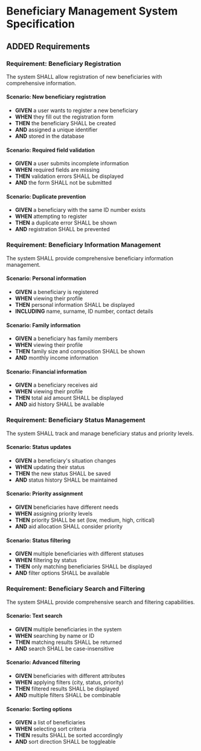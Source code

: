 # Beneficiary Management System Specification

## ADDED Requirements

### Requirement: Beneficiary Registration
The system SHALL allow registration of new beneficiaries with comprehensive information.

#### Scenario: New beneficiary registration
- **GIVEN** a user wants to register a new beneficiary
- **WHEN** they fill out the registration form
- **THEN** the beneficiary SHALL be created
- **AND** assigned a unique identifier
- **AND** stored in the database

#### Scenario: Required field validation
- **GIVEN** a user submits incomplete information
- **WHEN** required fields are missing
- **THEN** validation errors SHALL be displayed
- **AND** the form SHALL not be submitted

#### Scenario: Duplicate prevention
- **GIVEN** a beneficiary with the same ID number exists
- **WHEN** attempting to register
- **THEN** a duplicate error SHALL be shown
- **AND** registration SHALL be prevented

### Requirement: Beneficiary Information Management
The system SHALL provide comprehensive beneficiary information management.

#### Scenario: Personal information
- **GIVEN** a beneficiary is registered
- **WHEN** viewing their profile
- **THEN** personal information SHALL be displayed
- **INCLUDING** name, surname, ID number, contact details

#### Scenario: Family information
- **GIVEN** a beneficiary has family members
- **WHEN** viewing their profile
- **THEN** family size and composition SHALL be shown
- **AND** monthly income information

#### Scenario: Financial information
- **GIVEN** a beneficiary receives aid
- **WHEN** viewing their profile
- **THEN** total aid amount SHALL be displayed
- **AND** aid history SHALL be available

### Requirement: Beneficiary Status Management
The system SHALL track and manage beneficiary status and priority levels.

#### Scenario: Status updates
- **GIVEN** a beneficiary's situation changes
- **WHEN** updating their status
- **THEN** the new status SHALL be saved
- **AND** status history SHALL be maintained

#### Scenario: Priority assignment
- **GIVEN** beneficiaries have different needs
- **WHEN** assigning priority levels
- **THEN** priority SHALL be set (low, medium, high, critical)
- **AND** aid allocation SHALL consider priority

#### Scenario: Status filtering
- **GIVEN** multiple beneficiaries with different statuses
- **WHEN** filtering by status
- **THEN** only matching beneficiaries SHALL be displayed
- **AND** filter options SHALL be available

### Requirement: Beneficiary Search and Filtering
The system SHALL provide comprehensive search and filtering capabilities.

#### Scenario: Text search
- **GIVEN** multiple beneficiaries in the system
- **WHEN** searching by name or ID
- **THEN** matching results SHALL be returned
- **AND** search SHALL be case-insensitive

#### Scenario: Advanced filtering
- **GIVEN** beneficiaries with different attributes
- **WHEN** applying filters (city, status, priority)
- **THEN** filtered results SHALL be displayed
- **AND** multiple filters SHALL be combinable

#### Scenario: Sorting options
- **GIVEN** a list of beneficiaries
- **WHEN** selecting sort criteria
- **THEN** results SHALL be sorted accordingly
- **AND** sort direction SHALL be toggleable
